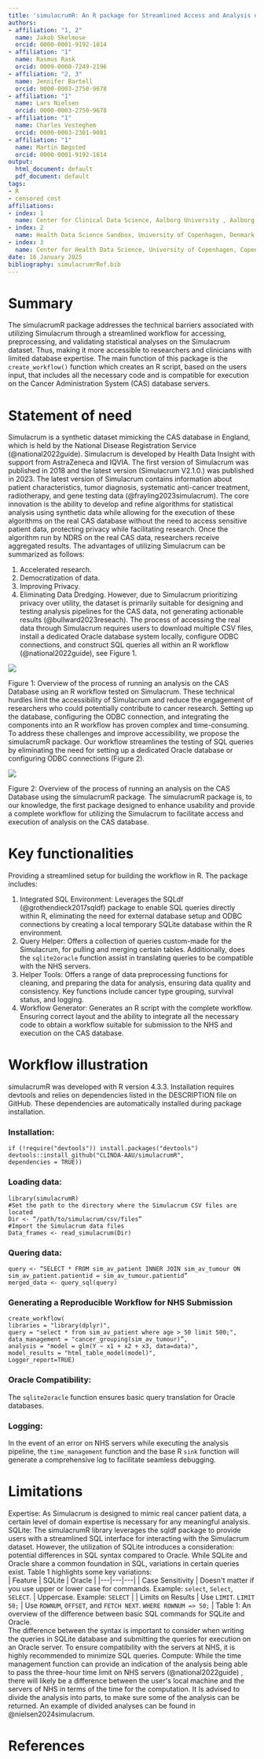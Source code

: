 ```yaml
---
title: 'simulacrumR: An R package for Streamlined Access and Analysis of the Simulacrum Cancer Dataset'
authors:
- affiliation: "1, 2"
  name: Jakob Skelmose 
  orcid: 0000-0001-9192-1814
- affiliation: "1"
  name: Rasmus Rask
  orcid: 0009-0000-7249-2196
- affiliation: "2, 3"
  name: Jennifer Bartell 
  orcid: 0000-0003-2750-9678
- affiliation: "1"
  name: Lars Nielsen  
  orcid: 0000-0003-2750-9678
- affiliation: "1"
  name: Charles Vesteghem  
  orcid: 0000-0003-2301-9081
- affiliation: "1"
  name: Martin Bøgsted
  orcid: 0000-0001-9192-1814
output:
  html_document: default
  pdf_document: default
tags:
- R
- censored cost
affiliations:
- index: 1
  name: Center for Clinical Data Science, Aalborg University , Aalborg, Denmark
- index: 2
  name: Health Data Science Sandbox, University of Copenhagen, Denmark
- index: 3
  name: Center for Health Data Science, University of Copenhagen, Copenhagen, Denmark
date: 16 January 2025
bibliography: simulacrumrRef.bib
---
```



# Summary
The simulacrumR package addresses the technical barriers associated with utilizing Simulacrum through a streamlined workflow for accessing, preprocessing, and validating statistical analyses on the Simulacrum dataset. Thus, making it more accessible to researchers and clinicians with limited database expertise. The main function of this package is the `create_workflow()` function which creates an R script, based on the users input, that includes all the necessary code and is compatible for execution on the Cancer Administration System (CAS) database servers.
# Statement of need 
Simulacrum is a synthetic dataset mimicking the CAS database in England, which is held by the National Disease Registration Service (@national2022guide). Simulacrum is developed by Health Data Insight with support from AstraZeneca and IQVIA. The first version of Simulacrum was published in 2018 and the latest version (Simulacrum V2.1.0.) was published in 2023. The latest version of Simulacrum contains information about patient characteristics, tumor diagnosis, systematic anti-cancer treatment, radiotherapy, and gene testing data (@frayling2023simulacrum). The core innovation is the ability to develop and refine algorithms for statistical analysis using synthetic data while allowing for the execution of these algorithms on the real CAS database without the need to access sensitive patient data, protecting privacy while facilitating research. Once the algorithm run by NDRS on the real CAS data, researchers receive aggregated results. 
The advantages of utilizing Simulacrum can be summarized as follows: 
1.	Accelerated research.
2.	Democratization of data.
3.	Improving Privacy. 
4.	Eliminating Data Dredging.
However, due to Simulacrum prioritizing privacy over utility, the dataset is primarily suitable for designing and testing analysis pipelines for the CAS data, not generating actionable results (@bullward2023reseach). 
The process of accessing the real data through Simulacrum requires users to download multiple CSV files, install a dedicated Oracle database system locally, configure ODBC connections, and construct SQL queries all within an R workflow (@national2022guide), see Figure 1. 
 
![](fig/figure1_the_process.drawio.png)

Figure 1: Overview of the process of running an analysis on the CAS Database using an R workflow tested on Simulacrum. 
These technical hurdles limit the accessibility of Simulacrum and reduce the engagement of researchers who could potentially contribute to cancer research. Setting up the database, configuring the ODBC connection, and integrating the components into an R workflow has proven complex and time-consuming. To address these challenges and improve accessibility, we propose the simulacrumR package. Our workflow streamlines the testing of SQL queries by eliminating the need for setting up a dedicated Oracle database or configuring ODBC connections (Figure 2). 

![](fig/figure2_the_suggested_process.drawio.png)
 
Figure 2: Overview of the process of running an analysis on the CAS Database using the simulacrumR package.
The simulacrumR package is, to our knowledge, the first package designed to enhance usability and provide a complete workflow for utilizing the Simulacrum to facilitate access and execution of analysis on the CAS database.
# Key functionalities 
Providing a streamlined setup for building the workflow in R. The package includes:
1.	Integrated SQL Environment: Leverages the SQLdf (@grothendieck2017sqldf) package to enable SQL queries directly within R, eliminating the need for external database setup and ODBC connections by creating a local temporary SQLite database within the R environment. 
2.	Query Helper: Offers a collection of queries custom-made for the Simulacrum, for pulling and merging certain tables. Additionally, does the `sqlite2oracle` function assist in translating queries to be compatible with the NHS servers.
3.	Helper Tools: Offers a range of data preprocessing functions for cleaning, and preparing the data for analysis, ensuring data quality and consistency. Key functions include cancer type grouping, survival status, and logging. 
4.	Workflow Generator: Generates an R script with the complete workflow. Ensuring correct layout and the ability to integrate all the necessary code to obtain a workflow suitable for submission to the NHS and execution on the CAS database. 
# Workflow illustration
simulacrumR was developed with R version 4.3.3. Installation requires devtools and relies on dependencies listed in the DESCRIPTION file on GitHub. These dependencies are automatically installed during package installation.
### Installation:
```{R]
if (!require("devtools")) install.packages("devtools")
devtools::install_github("CLINDA-AAU/simulacrumR",
dependencies = TRUE)) 
```
### Loading data:
```{R}
library(simulacrumR)
#Set the path to the directory where the Simulacrum CSV files are located 
Dir <- “/path/to/simulacrum/csv/files”
#Import the Simulacrum data files 
Data_frames <- read_simulacrum(Dir)
```
### Quering data:
```{R}
query <- “SELECT * FROM sim_av_patient INNER JOIN sim_av_tumour ON sim_av_patient.patientid = sim_av_tumour.patientid”
merged_data <- query_sql(query)
```
### Generating a Reproducible Workflow for NHS Submission 
```
create_workflow( 
libraries = "library(dplyr)", 
query = "select * from sim_av_patient where age > 50 limit 500;", 
data_management = "cancer_grouping(sim_av_tumour)”,
analysis = "model = glm(Y ~ x1 + x2 + x3, data=data)",
model_results = "html_table_model(model)", 
Logger_report=TRUE)
```
### Oracle Compatibility: 
The `sqlite2oracle` function ensures basic query translation for Oracle databases.
### Logging: 
In the event of an error on NHS servers while executing the analysis pipeline, the `time_management` function and the base R `sink` function will generate a comprehensive log to facilitate seamless debugging.
# Limitations 
Expertise: As Simulacrum is designed to mimic real cancer patient data, a certain level of domain expertise is necessary for any meaningful analysis.
SQLite: The simulacrumR library leverages the sqldf package to provide users with a streamlined SQL interface for interacting with the Simulacrum dataset. However, the utilization of SQLite introduces a consideration: potential differences in SQL syntax compared to Oracle. While SQLite and Oracle share a common foundation in SQL, variations in certain queries exist. Table 1 highlights some key variations:  
| Feature | SQLite | Oracle |
|---|---|---|
| Case Sensitivity | Doesn't matter if you use upper or lower case for commands. Example: `select`, `Select`, `SELECT`. | Uppercase. Example: `SELECT` |
| Limits on Results | Use `LIMIT`. `LIMIT 50;` | Use `ROWNUM`, `OFFSET`, and `FETCH NEXT`. `WHERE ROWNUM => 50;` |
Table 1: An overview of the difference between basic SQL commands for SQLite and Oracle.  
The difference between the syntax is important to consider when writing the queries in SQLite database and submitting the queries for execution on an Oracle server. To ensure compatibility with the servers at NHS, it is highly recommended to minimize SQL queries. Compute: While the time management function can provide an indication of the analysis being able to pass the three-hour time limit on NHS servers (@national2022guide) , there will likely be a difference between the user's local machine and the servers of NHS in terms of the time for the computation. It Is advised to divide the analysis into parts, to make sure some of the analysis can be returned. An example of divided analyses can be found in @nielsen2024simulacrum.

# References 
